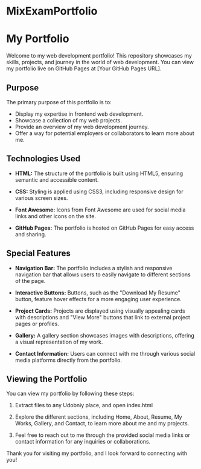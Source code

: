 # MixExamPortfolio


# My Portfolio

Welcome to my web development portfolio! This repository showcases my skills, projects, and journey in the world of web development. You can view my portfolio live on GitHub Pages at [Your GitHub Pages URL].

## Purpose

The primary purpose of this portfolio is to:

- Display my expertise in frontend web development.
- Showcase a collection of my web projects.
- Provide an overview of my web development journey.
- Offer a way for potential employers or collaborators to learn more about me.

## Technologies Used

- **HTML:** The structure of the portfolio is built using HTML5, ensuring semantic and accessible content.

- **CSS:** Styling is applied using CSS3, including responsive design for various screen sizes.

- **Font Awesome:** Icons from Font Awesome are used for social media links and other icons on the site.

- **GitHub Pages:** The portfolio is hosted on GitHub Pages for easy access and sharing.

## Special Features

- **Navigation Bar:** The portfolio includes a stylish and responsive navigation bar that allows users to easily navigate to different sections of the page.

- **Interactive Buttons:** Buttons, such as the "Download My Resume" button, feature hover effects for a more engaging user experience.

- **Project Cards:** Projects are displayed using visually appealing cards with descriptions and "View More" buttons that link to external project pages or profiles.

- **Gallery:** A gallery section showcases images with descriptions, offering a visual representation of my work.

- **Contact Information:** Users can connect with me through various social media platforms directly from the portfolio.

## Viewing the Portfolio

You can view my portfolio by following these steps:

1. Extract files to any Udobniy place, and open index.html

2. Explore the different sections, including Home, About, Resume, My Works, Gallery, and Contact, to learn more about me and my projects.

3. Feel free to reach out to me through the provided social media links or contact information for any inquiries or collaborations.

Thank you for visiting my portfolio, and I look forward to connecting with you!
